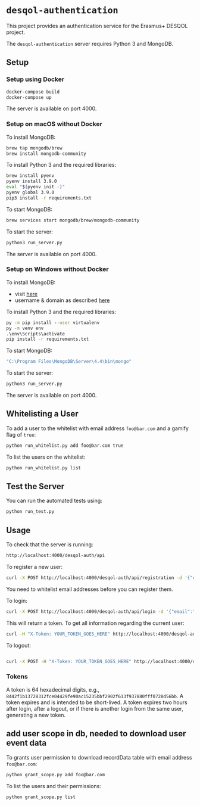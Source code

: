 # `desqol-authentication`

This project provides an authentication service for the Erasmus+
DESQOL project.

The `desqol-authentication` server requires Python 3 and MongoDB.

## Setup

### Setup using Docker

```sh
docker-compose build
docker-compose up
```

The server is available on port 4000.

### Setup on macOS without Docker

To install MongoDB:

```sh
brew tap mongodb/brew
brew install mongodb-community
```

To install Python 3 and the required libraries:

```sh
brew install pyenv
pyenv install 3.9.0
eval "$(pyenv init -)"
pyenv global 3.9.0
pip3 install -r requirements.txt
```

To start MongoDB:

```sh
brew services start mongodb/brew/mongodb-community
```

To start the server:

```sh
python3 run_server.py
```

The server is available on port 4000.

### Setup on Windows without Docker

To install MongoDB:

* visit
  [here](https://www.mongodb.com/try/download/community?tck=docs_server)
* username & domain as described
  [here](https://stackoverflow.com/questions/52092528/mongodb-community-error-when-installing-service-as-local-or-domain-user)


To install Python 3 and the required libraries:

```cmd
py -m pip install --user virtualenv
py -m venv env
.\env\Scripts\activate
pip install -r requirements.txt
```

To start MongoDB:

```sh
"C:\Program Files\MongoDB\Server\4.4\bin\mongo"
```

To start the server:

```sh
python3 run_server.py
```

The server is available on port 4000.

## Whitelisting a User

To add a user to the whitelist with email address `foo@bar.com` and a
gamify flag of `true`:

```sh
python run_whitelist.py add foo@bar.com true
```

To list the users on the whitelist:

```sh
python run_whitelist.py list
```

## Test the Server

You can run the automated tests using:

```sh
python run_test.py
```

## Usage

To check that the server is running:

```sh
http://localhost:4000/desqol-auth/api

```

To register a new user:

```sh
curl -X POST http://localhost:4000/desqol-auth/api/registration -d '{"email":"foo@bar.com", "password":"pass", "displayName":"Mr. Foo Bar"}'

```

You need to whitelist email addresses before you can register them.

To login:

```sh
curl -X POST http://localhost:4000/desqol-auth/api/login -d '{"email":"foo@bar.com", "password":"pass"}'

```

This will return a token. To get all information regarding the current
user:

```sh
curl -H "X-Token: YOUR_TOKEN_GOES_HERE" http://localhost:4000/desqol-auth/api/user

```

To logout:

```sh

curl -X POST -H "X-Token: YOUR_TOKEN_GOES_HERE" http://localhost:4000/desqol-auth/api/logout

```

### Tokens

A token is 64 hexadecimal digits, e.g.,
`8442f1b13728312fce04429fe90ac15235bbf2902f613f937880fff0728d56bb`. A
token expires and is intended to be short-lived. A token expires two
hours after login, after a logout, or if there is another login from
the same user, generating a new token.

## add user scope in db, needed to download user event data

To grants user permission to download recordData table  with email address `foo@bar.com`:

```sh
python grant_scope.py add foo@bar.com
```

To list the users and their permissions:

```sh
python grant_scope.py list
